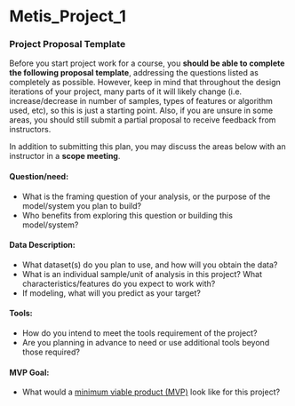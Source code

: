 # Metis_Project_1

### Project Proposal Template

Before you start project work for a course, you **should be able to complete the following proposal template**, addressing the questions listed as completely as possible. 
However, keep in mind that throughout the design iterations of your project, many parts of it will likely change 
(i.e. increase/decrease in number of samples, types of features or algorithm used, etc), so this is just a starting point.
Also, if you are unsure in some areas, you should still submit a partial proposal to receive feedback from instructors. 

In addition to submitting this plan, you may discuss the areas below with an instructor in a **scope meeting**.

#### Question/need:
* What is the framing question of your analysis, or the purpose of the model/system you plan to build? 
* Who benefits from exploring this question or building this model/system?

#### Data Description:
* What dataset(s) do you plan to use, and how will you obtain the data?
* What is an individual sample/unit of analysis in this project? What characteristics/features do you expect to work with? 
* If modeling, what will you predict as your target?

#### Tools:
* How do you intend to meet the tools requirement of the project? 
* Are you planning in advance to need or use additional tools beyond those required?

#### MVP Goal:
* What would a [minimum viable product (MVP)](./mvp.md) look like for this project?
